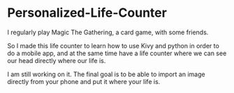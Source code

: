 # Personalized-Life-Counter

I regularly play Magic The Gathering, a card game, with some friends. 

So I made this life counter to learn how to use Kivy and python in order to do a mobile app, and at the same time have a life counter where we can see our head directly where our life is. 

I am still working on it. The final goal is to be able to import an image directly from your phone and put it where your life is. 

